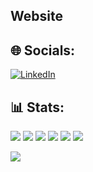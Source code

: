 ## Website

## 🌐 Socials:
[![LinkedIn](https://img.shields.io/badge/LinkedIn-%230077B5.svg?logo=linkedin&logoColor=white)](https://linkedin.com/in/https://www.linkedin.com/in/shaurya-raswan/)

## 📊 Stats:
![](https://github-readme-streak-stats.herokuapp.com/?user=sraswan&theme=prussian&hide_border=true)
![](http://github-profile-summary-cards.vercel.app/api/cards/stats?username=SRaswan&theme=prussian&include_all_commits=true&count_private=true)
![](http://github-profile-summary-cards.vercel.app/api/cards/profile-details?username=SRaswan&theme=solarized)
![](http://github-profile-summary-cards.vercel.app/api/cards/most-commit-language?username=SRaswan&theme=prussian)
![](https://github-readme-stats.vercel.app/api/top-langs/?username=sraswan&theme=prussian&include_all_commits=true&count_private=true&layout=compact&hide_border=true)
![](https://github-contributor-stats.vercel.app/api?username=sraswan&limit=5&theme=dark&combine_all_yearly_contributions=true&hide_border=true)

[![](https://visitcount.itsvg.in/api?id=sraswan&color=0)](https://visitcount.itsvg.in)


